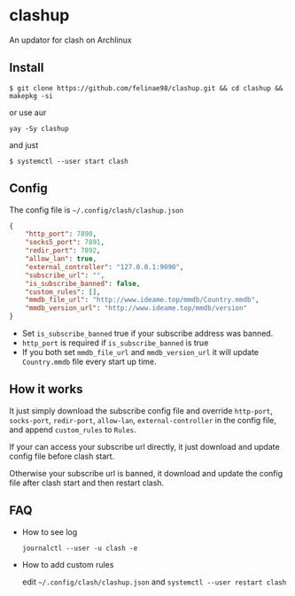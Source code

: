 # clashup

An updator for clash on Archlinux

## Install 
`$ git clone https://github.com/felinae98/clashup.git && cd clashup && makepkg -si`

or use aur

`yay -Sy clashup`

and just

`$ systemctl --user start clash`

## Config
The config file is `~/.config/clash/clashup.json`
```json
{
    "http_port": 7890,
    "socks5_port": 7891,
    "redir_port": 7892, 
    "allow_lan": true,
    "external_controller": "127.0.0.1:9090",
    "subscribe_url": "",
    "is_subscribe_banned": false, 
    "custom_rules": [],
    "mmdb_file_url": "http://www.ideame.top/mmdb/Country.mmdb",
    "mmdb_version_url": "http://www.ideame.top/mmdb/version"
}
```
* Set `is_subscribe_banned` true if your subscribe address was banned.
* `http_port` is required if `is_subscribe_banned` is true
* If you both set `mmdb_file_url` and `mmdb_version_url` it will update `Country.mmdb` file every start up time.
## How it works
It just simply download the subscribe config file and override `http-port`, `socks-port`, `redir-port`, `allow-lan`, `external-controller` in the config file, and append `custom_rules` to `Rules`.

If your can access your subscribe url directly, it just download and update config file before clash start.

Otherwise your subscribe url is banned, it download and update the config file after clash start and then restart clash.

## FAQ

* How to see log
  
    `journalctl --user -u clash -e`

* How to add custom rules

    edit `~/.config/clash/clashup.json` and `systemctl --user restart clash`

